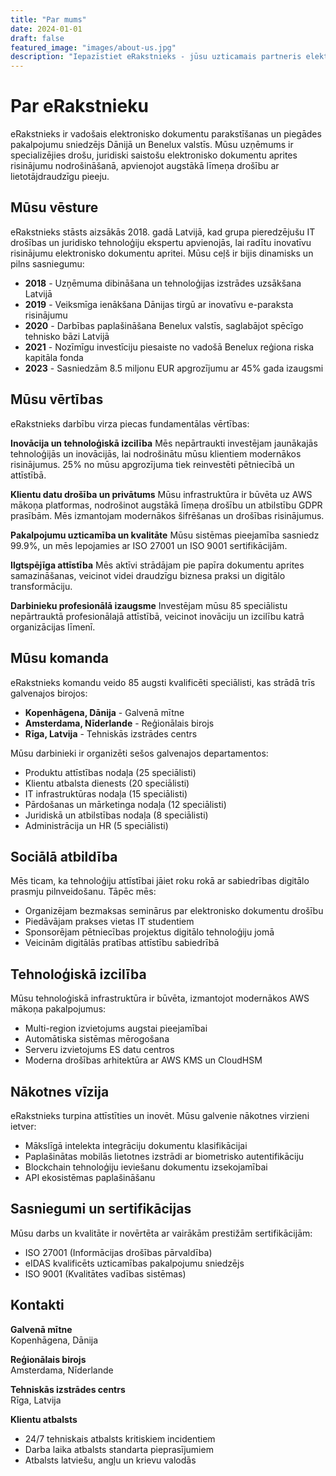 ```yaml
---
title: "Par mums"
date: 2024-01-01
draft: false
featured_image: "images/about-us.jpg"
description: "Iepazīstiet eRakstnieks - jūsu uzticamais partneris elektronisko dokumentu risinājumos"
---
```


# Par eRakstnieku

eRakstnieks ir vadošais elektronisko dokumentu parakstīšanas un piegādes pakalpojumu sniedzējs Dānijā un Benelux valstīs. Mūsu uzņēmums ir specializējies drošu, juridiski saistošu elektronisko dokumentu aprites risinājumu nodrošināšanā, apvienojot augstākā līmeņa drošību ar lietotājdraudzīgu pieeju.

## Mūsu vēsture

eRakstnieks stāsts aizsākās 2018. gadā Latvijā, kad grupa pieredzējušu IT drošības un juridisko tehnoloģiju ekspertu apvienojās, lai radītu inovatīvu risinājumu elektronisko dokumentu apritei. Mūsu ceļš ir bijis dinamisks un pilns sasniegumu:

* **2018** - Uzņēmuma dibināšana un tehnoloģijas izstrādes uzsākšana Latvijā
* **2019** - Veiksmīga ienākšana Dānijas tirgū ar inovatīvu e-paraksta risinājumu
* **2020** - Darbības paplašināšana Benelux valstīs, saglabājot spēcīgo tehnisko bāzi Latvijā
* **2021** - Nozīmīgu investīciju piesaiste no vadošā Benelux reģiona riska kapitāla fonda
* **2023** - Sasniedzām 8.5 miljonu EUR apgrozījumu ar 45% gada izaugsmi

## Mūsu vērtības

eRakstnieks darbību virza piecas fundamentālas vērtības:

**Inovācija un tehnoloģiskā izcilība**
Mēs nepārtraukti investējam jaunākajās tehnoloģijās un inovācijās, lai nodrošinātu mūsu klientiem modernākos risinājumus. 25% no mūsu apgrozījuma tiek reinvestēti pētniecībā un attīstībā.

**Klientu datu drošība un privātums**
Mūsu infrastruktūra ir būvēta uz AWS mākoņa platformas, nodrošinot augstākā līmeņa drošību un atbilstību GDPR prasībām. Mēs izmantojam modernākos šifrēšanas un drošības risinājumus.

**Pakalpojumu uzticamība un kvalitāte**
Mūsu sistēmas pieejamība sasniedz 99.9%, un mēs lepojamies ar ISO 27001 un ISO 9001 sertifikācijām.

**Ilgtspējīga attīstība**
Mēs aktīvi strādājam pie papīra dokumentu aprites samazināšanas, veicinot videi draudzīgu biznesa praksi un digitālo transformāciju.

**Darbinieku profesionālā izaugsme**
Investējam mūsu 85 speciālistu nepārtrauktā profesionālajā attīstībā, veicinot inovāciju un izcilību katrā organizācijas līmenī.

## Mūsu komanda

eRakstnieks komandu veido 85 augsti kvalificēti speciālisti, kas strādā trīs galvenajos birojos:

* **Kopenhāgena, Dānija** - Galvenā mītne
* **Amsterdama, Nīderlande** - Reģionālais birojs
* **Rīga, Latvija** - Tehniskās izstrādes centrs

Mūsu darbinieki ir organizēti sešos galvenajos departamentos:

* Produktu attīstības nodaļa (25 speciālisti)
* Klientu atbalsta dienests (20 speciālisti)
* IT infrastruktūras nodaļa (15 speciālisti)
* Pārdošanas un mārketinga nodaļa (12 speciālisti)
* Juridiskā un atbilstības nodaļa (8 speciālisti)
* Administrācija un HR (5 speciālisti)

## Sociālā atbildība

Mēs ticam, ka tehnoloģiju attīstībai jāiet roku rokā ar sabiedrības digitālo prasmju pilnveidošanu. Tāpēc mēs:

* Organizējam bezmaksas seminārus par elektronisko dokumentu drošību
* Piedāvājam prakses vietas IT studentiem
* Sponsorējam pētniecības projektus digitālo tehnoloģiju jomā
* Veicinām digitālās pratības attīstību sabiedrībā

## Tehnoloģiskā izcilība

Mūsu tehnoloģiskā infrastruktūra ir būvēta, izmantojot modernākos AWS mākoņa pakalpojumus:

* Multi-region izvietojums augstai pieejamībai
* Automātiska sistēmas mērogošana
* Serveru izvietojums ES datu centros
* Moderna drošības arhitektūra ar AWS KMS un CloudHSM

## Nākotnes vīzija

eRakstnieks turpina attīstīties un inovēt. Mūsu galvenie nākotnes virzieni ietver:

* Mākslīgā intelekta integrāciju dokumentu klasifikācijai
* Paplašinātas mobilās lietotnes izstrādi ar biometrisko autentifikāciju
* Blockchain tehnoloģiju ieviešanu dokumentu izsekojamībai
* API ekosistēmas paplašināšanu

## Sasniegumi un sertifikācijas

Mūsu darbs un kvalitāte ir novērtēta ar vairākām prestižām sertifikācijām:

* ISO 27001 (Informācijas drošības pārvaldība)
* eIDAS kvalificēts uzticamības pakalpojumu sniedzējs
* ISO 9001 (Kvalitātes vadības sistēmas)

## Kontakti

**Galvenā mītne**  
Kopenhāgena, Dānija

**Reģionālais birojs**  
Amsterdama, Nīderlande

**Tehniskās izstrādes centrs**  
Rīga, Latvija

**Klientu atbalsts**  
* 24/7 tehniskais atbalsts kritiskiem incidentiem
* Darba laika atbalsts standarta pieprasījumiem
* Atbalsts latviešu, angļu un krievu valodās